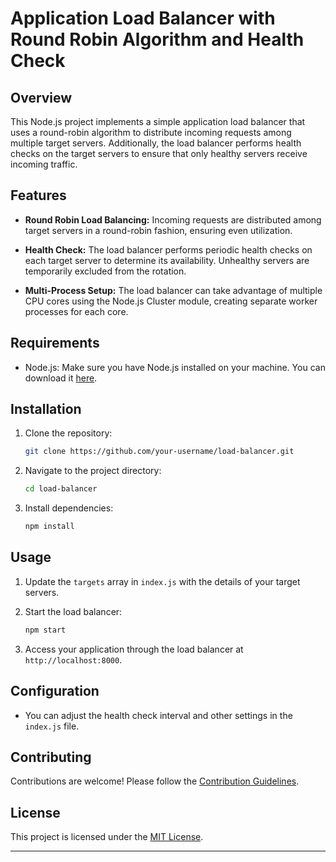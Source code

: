# Application Load Balancer with Round Robin Algorithm and Health Check

## Overview

This Node.js project implements a simple application load balancer that uses a round-robin algorithm to distribute incoming requests among multiple target servers. Additionally, the load balancer performs health checks on the target servers to ensure that only healthy servers receive incoming traffic.

## Features

- **Round Robin Load Balancing:** Incoming requests are distributed among target servers in a round-robin fashion, ensuring even utilization.

- **Health Check:** The load balancer performs periodic health checks on each target server to determine its availability. Unhealthy servers are temporarily excluded from the rotation.

- **Multi-Process Setup:** The load balancer can take advantage of multiple CPU cores using the Node.js Cluster module, creating separate worker processes for each core.

## Requirements

- Node.js: Make sure you have Node.js installed on your machine. You can download it [here](https://nodejs.org/).

## Installation

1. Clone the repository:

   ```bash
   git clone https://github.com/your-username/load-balancer.git
   ```

2. Navigate to the project directory:

   ```bash
   cd load-balancer
   ```

3. Install dependencies:

   ```bash
   npm install
   ```

## Usage

1. Update the `targets` array in `index.js` with the details of your target servers.

2. Start the load balancer:

   ```bash
   npm start
   ```

3. Access your application through the load balancer at `http://localhost:8000`.

## Configuration

- You can adjust the health check interval and other settings in the `index.js` file.

## Contributing

Contributions are welcome! Please follow the [Contribution Guidelines](CONTRIBUTING.md).

## License

This project is licensed under the [MIT License](LICENSE).

---
